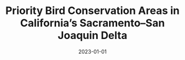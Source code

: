 ---
title: "Priority Bird Conservation Areas in California’s Sacramento–San Joaquin Delta"
collection: publications
permalink: /publication/2023-PriorityBirdConservationAreas
date: 2023-01-01
venue: 'San Francisco Estuary and Watershed Science'
citation: '<b>Dybala KE</b>, Sesser K, Reiter ME, Shuford WD, Golet GH, Hickey C, Gardali T (In press) Priority Bird Conservation Areas in California’s Sacramento–San Joaquin Delta. <i>San Francisco Estuary and Watershed Science</i>'
---